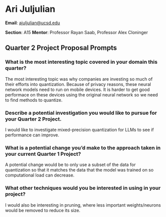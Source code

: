 # Ari Juljulian  
**Email**: ajuljulian@ucsd.edu  

**Section**: A15 
**Mentor**: Professor Rayan Saab, Professor Alex Cloninger 

## Quarter 2 Project Proposal Prompts  

### **What is the most interesting topic covered in your domain this quarter?**  
The most interesting topic was why companies are investing so much of their efforts into quantization. Because of privacy reasons, these neural network models need to run on mobile devices. It is harder to get good performace on these devices using the original neural network so we need to find methods to quantize. 

### **Describe a potential investigation you would like to pursue for your Quarter 2 Project.**  
I would like to investigate mixed-precision quantization for LLMs to see if performance can improve.

### **What is a potential change you’d make to the approach taken in your current Quarter 1 Project?**  
A potential change would be to only use a subset of the data for quantization so that it matches the data that the model was trained on so computational load can decrease.

### **What other techniques would you be interested in using in your project?**  
I would also be interesting in pruning, where less important weights/neurons would be removed to reduce its size.

